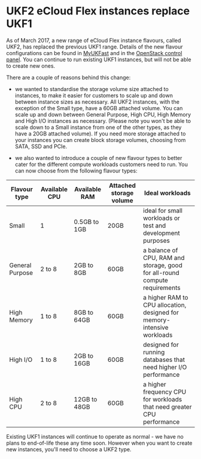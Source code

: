 
# UKF2 eCloud Flex instances replace UKF1

As of March 2017, a new range of eCloud Flex instance flavours, called UKF2, has replaced the previous UKF1 range.  Details of the new flavour configurations can be found in [MyUKFast](https://my.ukfast.co.uk/ecloud-flex/16029/pricing.php) and in the [OpenStack control panel](https://api.openstack.ecloud.co.uk/project/instances/).  You can continue to run existing UKF1 instances, but will not be able to create new ones.

There are a couple of reasons behind this change:

- we wanted to standardise the storage volume size attached to instances, to make it easier for customers to scale up and down between instance sizes as necessary.  All UKF2 instances, with the exception of the Small type, have a 60GB attached volume.  You can scale up and down between General Purpose, High CPU, High Memory and High I/O instances as necessary.  (Please note you won't be able to scale down to a Small instance from one of the other types, as they have a 20GB attached volume).  If you need more storage attached to your instances you can create block storage volumes, choosing from SATA, SSD and PCIe.

- we also wanted to introduce a couple of new flavour types to better cater for the different compute workloads customers need to run.  You can now choose from the following flavour types:

| Flavour type  | Available CPU  | Available RAM  | Attached storage volume | Ideal workloads |
| ------------- | -------------- | -------------- | ----------------------- | --------------- |
| Small | 1 | 0.5GB to 1GB | 20GB |  ideal for small workloads or test and development purposes |
| General Purpose | 2 to 8 | 2GB to 8GB | 60GB |  a balance of CPU, RAM and storage, good for all-round compute requirements |
| High Memory | 1 to 8 | 8GB to 64GB | 60GB | a higher RAM to CPU allocation, designed for memory-intensive workloads |
| High I/O | 1 to 8 | 2GB to 16GB | 60GB | designed for running databases that need higher I/O performance |
| High CPU | 2 to 8 | 12GB to 48GB | 60GB |  a higher frequency CPU for workloads that need greater CPU performance |

Existing UKF1 instances will continue to operate as normal - we have no plans to end-of-life these any time soon.  However when you want to create new instances, you'll need to choose a UKF2 type.

